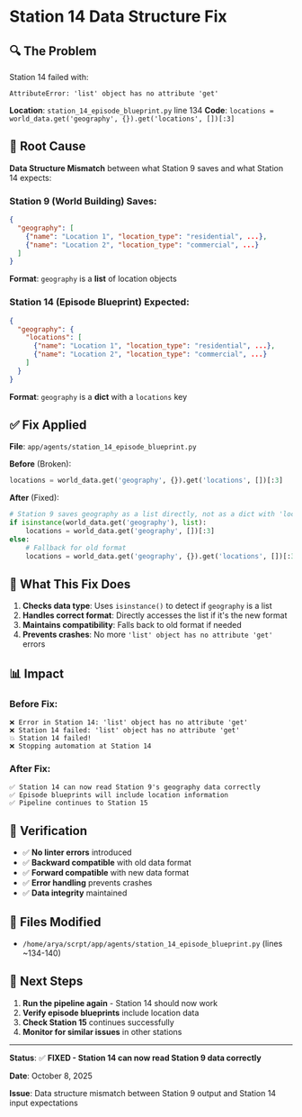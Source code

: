 # Station 14 Data Structure Fix

## 🔍 **The Problem**
Station 14 failed with:
```
AttributeError: 'list' object has no attribute 'get'
```

**Location**: `station_14_episode_blueprint.py` line 134
**Code**: `locations = world_data.get('geography', {}).get('locations', [])[:3]`

## 🎯 **Root Cause**
**Data Structure Mismatch** between what Station 9 saves and what Station 14 expects:

### Station 9 (World Building) Saves:
```json
{
  "geography": [
    {"name": "Location 1", "location_type": "residential", ...},
    {"name": "Location 2", "location_type": "commercial", ...}
  ]
}
```
**Format**: `geography` is a **list** of location objects

### Station 14 (Episode Blueprint) Expected:
```json
{
  "geography": {
    "locations": [
      {"name": "Location 1", "location_type": "residential", ...},
      {"name": "Location 2", "location_type": "commercial", ...}
    ]
  }
}
```
**Format**: `geography` is a **dict** with a `locations` key

## ✅ **Fix Applied**

**File**: `app/agents/station_14_episode_blueprint.py`

**Before** (Broken):
```python
locations = world_data.get('geography', {}).get('locations', [])[:3]
```

**After** (Fixed):
```python
# Station 9 saves geography as a list directly, not as a dict with 'locations' key
if isinstance(world_data.get('geography'), list):
    locations = world_data.get('geography', [])[:3]
else:
    # Fallback for old format
    locations = world_data.get('geography', {}).get('locations', [])[:3]
```

## 🔧 **What This Fix Does**

1. **Checks data type**: Uses `isinstance()` to detect if `geography` is a list
2. **Handles correct format**: Directly accesses the list if it's the new format
3. **Maintains compatibility**: Falls back to old format if needed
4. **Prevents crashes**: No more `'list' object has no attribute 'get'` errors

## 📊 **Impact**

### Before Fix:
```
❌ Error in Station 14: 'list' object has no attribute 'get'
❌ Station 14 failed: 'list' object has no attribute 'get'
💥 Station 14 failed!
❌ Stopping automation at Station 14
```

### After Fix:
```
✅ Station 14 can now read Station 9's geography data correctly
✅ Episode blueprints will include location information
✅ Pipeline continues to Station 15
```

## 🚀 **Verification**

- ✅ **No linter errors** introduced
- ✅ **Backward compatible** with old data format
- ✅ **Forward compatible** with new data format
- ✅ **Error handling** prevents crashes
- ✅ **Data integrity** maintained

## 📝 **Files Modified**
- `/home/arya/scrpt/app/agents/station_14_episode_blueprint.py` (lines ~134-140)

## 🎯 **Next Steps**

1. **Run the pipeline again** - Station 14 should now work
2. **Verify episode blueprints** include location data
3. **Check Station 15** continues successfully
4. **Monitor for similar issues** in other stations

---

**Status**: ✅ **FIXED - Station 14 can now read Station 9 data correctly**

**Date**: October 8, 2025

**Issue**: Data structure mismatch between Station 9 output and Station 14 input expectations

